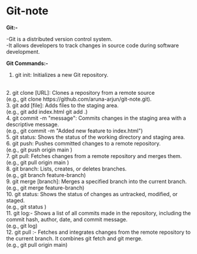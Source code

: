 # Git-note
  
<b>Git:- </b>
  <br>

  -Git is a distributed version control system. 
   <br>
  -It allows developers to track changes in source code during software development. 
   <br>

<b>Git Commands:- </b>
   <br>
   1. git init: Initializes a new Git repository.
   <br>    
   2. git clone [URL]: Clones a repository from a remote source
   <br>
   (e.g., git clone https://github.com/aruna-arjun/git-note.git).
   <br>
   3. git add [file]: Adds files to the staging area.  
   <br>
   (e.g., git add index.html
   git add .)
   <br>
   4. git commit -m "message": Commits changes in the staging area with a descriptive message. 
   <br>
   (e.g., git commit -m "Added new feature to index.html")
   <br>
   5. git status: Shows the status of the working directory and staging area.
   <br>
   6. git push: Pushes committed changes to a remote repository.
   <br>
   (e.g., git push origin main )
   <br>
   7. git pull: Fetches changes from a remote repository and merges them.
   <br>
   (e.g., git pull origin main )
   <br>
   8. git branch: Lists, creates, or deletes branches.
   <br>
   (e.g.,  git branch feature-branch)
   <br>
   9. git merge [branch]: Merges a specified branch into the current branch.
   <br>
   (e.g., git merge feature-branch)
   <br>
   10. git status: Shows the status of changes as untracked, modified, or staged.
   <br>
   (e.g., git status )
   <br>
   11. git log:- Shows a list of all commits made in the repository, including the commit hash, author, date, and commit message.
   <br>
   (e.g., git log)
   <br>
   12. git pull <remote_name> <branch_name>:- Fetches and integrates changes from the remote repository to the current branch. It combines git fetch and git merge.
   <br>
   (e.g., git pull origin main)

